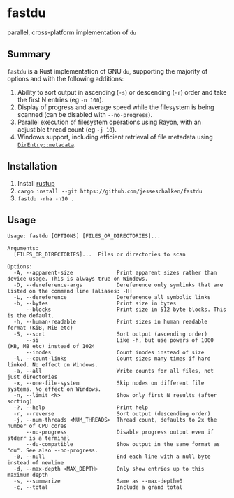 # fastdu
parallel, cross-platform implementation of `du`

## Summary

`fastdu` is a Rust implementation of GNU `du`, supporting the majority of options and with the following additions:

1. Ability to sort output in ascending (`-s`) or descending (`-r`) order and take the first N entries (eg `-n 100`).
2. Display of progress and average speed while the filesystem is being scanned (can be disabled with `--no-progress`).
3. Parallel execution of filesystem operations using Rayon, with an adjustible thread count (eg `-j 10`).
4. Windows support, including efficient retrieval of file metadata using [`DirEntry::metadata`](https://doc.rust-lang.org/std/fs/struct.DirEntry.html#method.metadata).

## Installation

1. Install [rustup](https://rustup.rs/)
2. `cargo install --git https://github.com/jesseschalken/fastdu`
3. `fastdu -rha -n10 .`

## Usage

```
Usage: fastdu [OPTIONS] [FILES_OR_DIRECTORIES]...

Arguments:
  [FILES_OR_DIRECTORIES]...  Files or directories to scan

Options:
  -A, --apparent-size              Print apparent sizes rather than device usage. This is always true on Windows.
  -D, --dereference-args           Dereference only symlinks that are listed on the command line [aliases: -H]
  -L, --dereference                Dereference all symbolic links
  -b, --bytes                      Print size in bytes
      --blocks                     Print size in 512 byte blocks. This is the default.
  -h, --human-readable             Print sizes in human readable format (KiB, MiB etc)
  -S, --sort                       Sort output (ascending order)
      --si                         Like -h, but use powers of 1000 (KB, MB etc) instead of 1024
      --inodes                     Count inodes instead of size
  -l, --count-links                Count sizes many times if hard linked. No effect on Windows.
  -a, --all                        Write counts for all files, not just directories
  -x, --one-file-system            Skip nodes on different file systems. No effect on Windows.
  -n, --limit <N>                  Show only first N results (after sorting)
  -?, --help                       Print help
  -r, --reverse                    Sort output (descending order)
  -j, --num-threads <NUM_THREADS>  Thread count, defaults to 2x the number of CPU cores
      --no-progress                Disable progress output even if stderr is a terminal
      --du-compatible              Show output in the same format as "du". See also --no-progress.
  -0, --null                       End each line with a null byte instead of newline
  -d, --max-depth <MAX_DEPTH>      Only show entries up to this maximum depth
  -s, --summarize                  Same as --max-depth=0
  -c, --total                      Include a grand total
```
